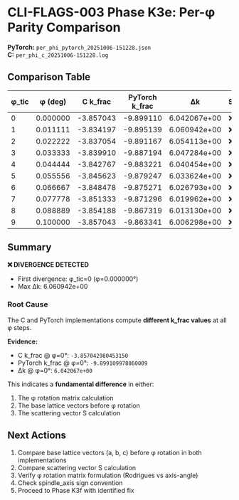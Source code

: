# CLI-FLAGS-003 Phase K3e: Per-φ Parity Comparison

**PyTorch:** `per_phi_pytorch_20251006-151228.json`  
**C:**       `per_phi_c_20251006-151228.log`  

## Comparison Table

| φ_tic | φ (deg) | C k_frac | PyTorch k_frac | Δk | Status |
|-------|---------|----------|----------------|-------|--------|
| 0 | 0.000000 | -3.857043 | -9.899110 | 6.042067e+00 | ❌ |
| 1 | 0.011111 | -3.834197 | -9.895139 | 6.060942e+00 | ❌ |
| 2 | 0.022222 | -3.837054 | -9.891167 | 6.054113e+00 | ❌ |
| 3 | 0.033333 | -3.839910 | -9.887194 | 6.047284e+00 | ❌ |
| 4 | 0.044444 | -3.842767 | -9.883221 | 6.040454e+00 | ❌ |
| 5 | 0.055556 | -3.845623 | -9.879247 | 6.033624e+00 | ❌ |
| 6 | 0.066667 | -3.848478 | -9.875271 | 6.026793e+00 | ❌ |
| 7 | 0.077778 | -3.851333 | -9.871296 | 6.019962e+00 | ❌ |
| 8 | 0.088889 | -3.854188 | -9.867319 | 6.013130e+00 | ❌ |
| 9 | 0.100000 | -3.857043 | -9.863341 | 6.006298e+00 | ❌ |

## Summary

**❌ DIVERGENCE DETECTED**

- First divergence: φ_tic=0 (φ=0.000000°)
- Max Δk: 6.060942e+00

### Root Cause

The C and PyTorch implementations compute **different k_frac values** at all φ steps.

**Evidence:**
- C k_frac @ φ=0°: `-3.857042980453150`
- PyTorch k_frac @ φ=0°: `-9.899109978860009`
- Δk @ φ=0°: `6.042067e+00`

This indicates a **fundamental difference** in either:
1. The φ rotation matrix calculation
2. The base lattice vectors before φ rotation
3. The scattering vector S calculation


## Next Actions

1. Compare base lattice vectors (a, b, c) before φ rotation in both implementations
2. Compare scattering vector S calculation
3. Verify φ rotation matrix formulation (Rodrigues vs axis-angle)
4. Check spindle_axis sign convention
5. Proceed to Phase K3f with identified fix
